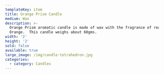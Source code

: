 ```yaml
---
templateKey: item
title: Orange Prism Candle
medium: Wax
description: >-
  Orange Prism aromatic candle is made of wax with the fragrance of real
  Orange.  This candle weighs about 60gms.
width: '2'
height: '2'
sold: false
available: true
large_image: /img/candle-tetrahedron.jpg
categories:
  - category: Candles
---
```


